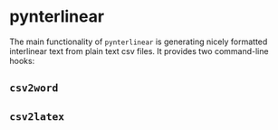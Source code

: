 # pynterlinear

The main functionality of `pynterlinear` is generating nicely formatted interlinear text from plain text csv files.
It provides two command-line hooks:

## `csv2word`

## `csv2latex`